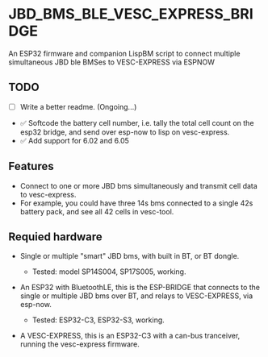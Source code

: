 # JBD_BMS_BLE_VESC_EXPRESS_BRIDGE
An ESP32 firmware and companion LispBM script to connect multiple simultaneous JBD ble BMSes to VESC-EXPRESS via ESPNOW

## TODO
- [ ] Write a better readme. (Ongoing...)
- :white_check_mark: Softcode the battery cell number, i.e. tally the total cell count on the esp32 bridge, and send over esp-now to lisp on vesc-express.
- :white_check_mark: Add support for 6.02 and 6.05

## Features

- Connect to one or more JBD bms simultaneously and transmit cell data to vesc-express.
- For example, you could have three 14s bms connected to a single 42s battery pack, and see all 42 cells in vesc-tool.

## Requied hardware

* Single or multiple "smart" JBD bms, with built in BT, or BT dongle.
	* Tested: model SP14S004, SP17S005, working.

* An ESP32 with BluetoothLE, this is the ESP-BRIDGE that connects to the single or multiple JBD bms over BT, and relays to VESC-EXPRESS, via esp-now.
	* Tested: ESP32-C3, ESP32-S3, working.

* A VESC-EXPRESS, this is an ESP32-C3 with a can-bus tranceiver, running the vesc-express firmware.

